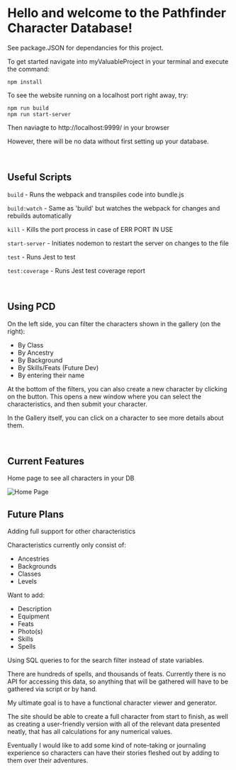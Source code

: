 # Hello and welcome to the Pathfinder Character Database!

See package.JSON for dependancies for this project.

To get started navigate into myValuableProject in your terminal and execute the command:

    npm install

To see the website running on a localhost port right away, try:

    npm run build
    npm run start-server

Then naviagte to http://localhost:9999/ in your browser

However, there will be no data without first setting up your database.

<br>

## Useful Scripts

<code>build</code> - Runs the webpack and transpiles code into bundle.js

<code>build:watch</code> - Same as 'build' but watches the webpack for changes and rebuilds automatically

<code>kill</code> - Kills the port process in case of ERR PORT IN USE

<code>start-server</code> - Initiates nodemon to restart the server on changes to the file

<code>test</code> - Runs Jest to test

<code>test:coverage</code> - Runs Jest test coverage report

<br>

## Using PCD

On the left side, you can filter the characters shown in the gallery (on the right):

- By Class
- By Ancestry
- By Background
- By Skills/Feats (Future Dev)
- By entering their name


At the bottom of the filters, you can also create a new character by clicking on the button. This opens a new window where you can select the characteristics, and then submit your character.

In the Gallery itself, you can click on a character to see more details about them.

<br>


## Current Features

Home page to see all characters in your DB

![Home Page](//home/coty/Desktop/myCode/MVP/screenshots/MVP_Splash.png?raw=true)



## Future Plans

Adding full support for other characteristics

Characteristics currently only consist of:
- Ancestries
- Backgrounds
- Classes
- Levels

Want to add:
- Description
- Equipment
- Feats
- Photo(s)
- Skills
- Spells

Using SQL queries to for the search filter instead of state variables.



There are hundreds of spells, and thousands of feats. Currently there is no API for accessing this data,
so anything that will be gathered will have to be gathered via script or by hand.

My ultimate goal is to have a functional character viewer and generator.

The site should be able to create a full character from start to finish, as well as creating a user-friendly version with all of the relevant data presented neatly, that has all calculations for any numerical values.

Eventually I would like to add some kind of note-taking or journaling experience so characters can have their stories fleshed out by adding to them over their adventures.
